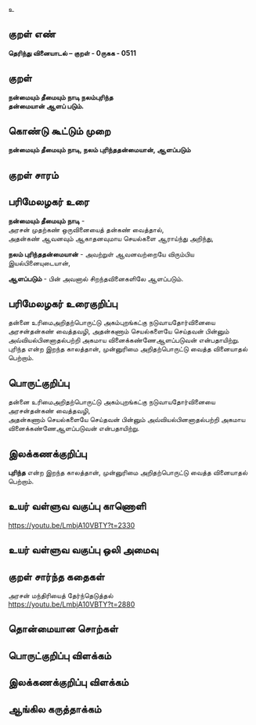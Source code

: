 உ

## குறள் எண் 

**தெரிந்து வினையாடல்  – குறள் - 0ருகக - 0511**  

## குறள் 

**நன்மையும் தீமையும் நாடி நலம்புரிந்த  
தன்மையான் ஆளப் படும்.**

## கொண்டு கூட்டும் முறை

**நன்மையும் தீமையும் நாடி, நலம் புரிந்ததன்மையான், ஆளப்படும்**

## குறள் சாரம் 


## பரிமேலழகர் உரை

**நன்மையும் தீமையும் நாடி** -  
அரசன் முதற்கண் ஒருவினையைத் தன்கண் வைத்தால்,  
அதன்கண் ஆவனவும் ஆகாதனவுமாய செயல்களை ஆராய்ந்து அறிந்து,  

**நலம் புரிந்ததன்மையான்** - அவற்றுள் ஆவனவற்றையே விரும்பிய இயல்பினையுடையான்,  

**ஆளப்படும்** - பின் அவனால் சிறந்தவினைகளிலே ஆளப்படும். 

## பரிமேலழகர் உரைகுறிப்பு   

தன்னை உரிமைஅறிதற்பொருட்டு அகம்புறங்கட்கு நடுவாயதோர்வினையை அரசன்தன்கண் வைத்தவழி, அதன்கணாம் செயல்களையே செய்தவன் பின்னும் அவ்வியல்பினனாதல்பற்றி அகமாய வினைக்கண்ணேஆளப்படுவன் என்பதாயிற்று.  
புரிந்த என்ற இறந்த காலத்தான், முன்னுரிமை அறிதற்பொருட்டு வைத்த வினையாதல் பெற்றாம்.    

## பொருட்குறிப்பு 

தன்னை உரிமைஅறிதற்பொருட்டு அகம்புறங்கட்கு நடுவாயதோர்வினையை அரசன்தன்கண் வைத்தவழி,  
அதன்கணாம் செயல்களையே செய்தவன் பின்னும் அவ்வியல்பினனாதல்பற்றி அகமாய வினைக்கண்ணேஆளப்படுவன் என்பதாயிற்று.  
 
## இலக்கணக்குறிப்பு  

**புரிந்த** என்ற இறந்த காலத்தான், முன்னுரிமை அறிதற்பொருட்டு வைத்த வினையாதல் பெற்றாம்.   

## உயர் வள்ளுவ வகுப்பு காணொளி

https://youtu.be/LmbjA10VBTY?t=2330

## உயர் வள்ளுவ வகுப்பு ஒலி அமைவு 

 
## குறள் சார்ந்த கதைகள் 

அரசன் மந்திரியைத் தேர்ந்தெடுத்தல்  
https://youtu.be/LmbjA10VBTY?t=2880

## தொன்மையான சொற்கள்


## பொருட்குறிப்பு விளக்கம்


## இலக்கணக்குறிப்பு விளக்கம்


## ஆங்கில கருத்தாக்கம் 


